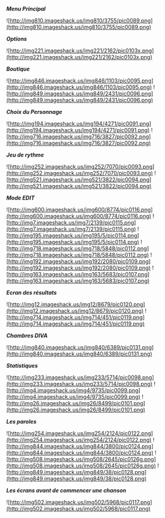 _**Menu Principal**_

![http://img810.imageshack.us/img810/3755/pic0089.png](http://img810.imageshack.us/img810/3755/pic0089.png)

_**Options**_

![http://img221.imageshack.us/img221/2162/pic0103x.png](http://img221.imageshack.us/img221/2162/pic0103x.png)

_**Boutique**_

![http://img846.imageshack.us/img846/1103/pic0095.png](http://img846.imageshack.us/img846/1103/pic0095.png)
![http://img849.imageshack.us/img849/2431/pic0096.png](http://img849.imageshack.us/img849/2431/pic0096.png)

_**Choix du Personnage**_

![http://img194.imageshack.us/img194/4271/pic0091.png](http://img194.imageshack.us/img194/4271/pic0091.png)
![http://img716.imageshack.us/img716/3827/pic0092.png](http://img716.imageshack.us/img716/3827/pic0092.png)

_**Jeu de rythme**_

![http://img252.imageshack.us/img252/7070/pic0093.png](http://img252.imageshack.us/img252/7070/pic0093.png)
![http://img521.imageshack.us/img521/3822/pic0094.png](http://img521.imageshack.us/img521/3822/pic0094.png)

_**Mode EDIT**_

![http://img600.imageshack.us/img600/8774/pic0116.png](http://img600.imageshack.us/img600/8774/pic0116.png)
![http://img7.imageshack.us/img7/2139/pic0115.png](http://img7.imageshack.us/img7/2139/pic0115.png)
![http://img195.imageshack.us/img195/5/pic0114.png](http://img195.imageshack.us/img195/5/pic0114.png)
![http://img718.imageshack.us/img718/5848/pic0112.png](http://img718.imageshack.us/img718/5848/pic0112.png)
![http://img192.imageshack.us/img192/2080/pic0109.png](http://img192.imageshack.us/img192/2080/pic0109.png)
![http://img163.imageshack.us/img163/5683/pic0107.png](http://img163.imageshack.us/img163/5683/pic0107.png)

_**Ecran des résultats**_

![http://img12.imageshack.us/img12/8679/pic0120.png](http://img12.imageshack.us/img12/8679/pic0120.png)
![http://img714.imageshack.us/img714/451/pic0119.png](http://img714.imageshack.us/img714/451/pic0119.png)

_**Chambres DIVA**_

![http://img840.imageshack.us/img840/6389/pic0131.png](http://img840.imageshack.us/img840/6389/pic0131.png)

_**Statistiques**_

![http://img233.imageshack.us/img233/5714/pic0098.png](http://img233.imageshack.us/img233/5714/pic0098.png)
![http://img4.imageshack.us/img4/9735/pic0099.png](http://img4.imageshack.us/img4/9735/pic0099.png)
![http://img26.imageshack.us/img26/8499/pic0101.png](http://img26.imageshack.us/img26/8499/pic0101.png)

_**Les paroles**_

![http://img254.imageshack.us/img254/2124/pic0122.png](http://img254.imageshack.us/img254/2124/pic0122.png)
![http://img844.imageshack.us/img844/3800/pic0124.png](http://img844.imageshack.us/img844/3800/pic0124.png)
![http://img508.imageshack.us/img508/2645/pic0126g.png](http://img508.imageshack.us/img508/2645/pic0126g.png)
![http://img849.imageshack.us/img849/38/pic0128.png](http://img849.imageshack.us/img849/38/pic0128.png)

_**Les écrans avant de commencer une chanson**_

![http://img502.imageshack.us/img502/5968/pic0117.png](http://img502.imageshack.us/img502/5968/pic0117.png)